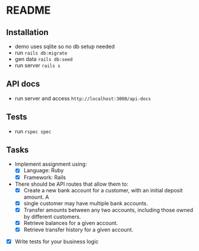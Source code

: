 # README

## Installation

- demo uses sqlite so no db setup needed
- run `rails db:migrate`
- gen data `rails db:seed`
- run server `rails s`

## API docs

- run server and access `http://localhost:3000/api-docs`

## Tests

- run `rspec spec`

## Tasks

- Implement assignment using:
  - [x] Language: Ruby
  - [x] Framework: Rails
- There should be API routes that allow them to:
  - [x] Create a new bank account for a customer, with an initial deposit amount. A
  - [x] single customer may have multiple bank accounts.
  - [x] Transfer amounts between any two accounts, including those owned by
        different customers.
  - [x] Retrieve balances for a given account.
  - [x] Retrieve transfer history for a given account.
- [x] Write tests for your business logic

